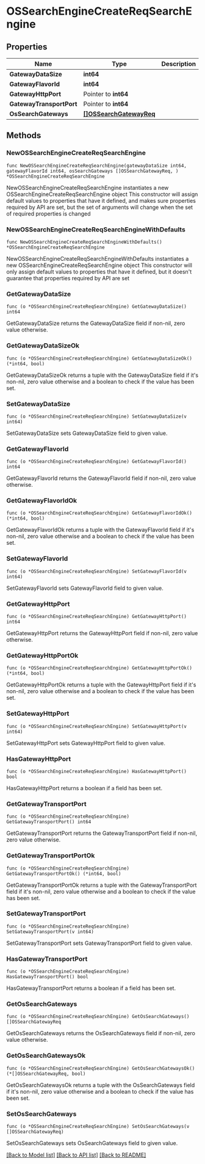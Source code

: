 # OSSearchEngineCreateReqSearchEngine

## Properties

Name | Type | Description | Notes
------------ | ------------- | ------------- | -------------
**GatewayDataSize** | **int64** |  | 
**GatewayFlavorId** | **int64** |  | 
**GatewayHttpPort** | Pointer to **int64** |  | [optional] 
**GatewayTransportPort** | Pointer to **int64** |  | [optional] 
**OsSearchGateways** | [**[]OSSearchGatewayReq**](OSSearchGatewayReq.md) |  | 

## Methods

### NewOSSearchEngineCreateReqSearchEngine

`func NewOSSearchEngineCreateReqSearchEngine(gatewayDataSize int64, gatewayFlavorId int64, osSearchGateways []OSSearchGatewayReq, ) *OSSearchEngineCreateReqSearchEngine`

NewOSSearchEngineCreateReqSearchEngine instantiates a new OSSearchEngineCreateReqSearchEngine object
This constructor will assign default values to properties that have it defined,
and makes sure properties required by API are set, but the set of arguments
will change when the set of required properties is changed

### NewOSSearchEngineCreateReqSearchEngineWithDefaults

`func NewOSSearchEngineCreateReqSearchEngineWithDefaults() *OSSearchEngineCreateReqSearchEngine`

NewOSSearchEngineCreateReqSearchEngineWithDefaults instantiates a new OSSearchEngineCreateReqSearchEngine object
This constructor will only assign default values to properties that have it defined,
but it doesn't guarantee that properties required by API are set

### GetGatewayDataSize

`func (o *OSSearchEngineCreateReqSearchEngine) GetGatewayDataSize() int64`

GetGatewayDataSize returns the GatewayDataSize field if non-nil, zero value otherwise.

### GetGatewayDataSizeOk

`func (o *OSSearchEngineCreateReqSearchEngine) GetGatewayDataSizeOk() (*int64, bool)`

GetGatewayDataSizeOk returns a tuple with the GatewayDataSize field if it's non-nil, zero value otherwise
and a boolean to check if the value has been set.

### SetGatewayDataSize

`func (o *OSSearchEngineCreateReqSearchEngine) SetGatewayDataSize(v int64)`

SetGatewayDataSize sets GatewayDataSize field to given value.


### GetGatewayFlavorId

`func (o *OSSearchEngineCreateReqSearchEngine) GetGatewayFlavorId() int64`

GetGatewayFlavorId returns the GatewayFlavorId field if non-nil, zero value otherwise.

### GetGatewayFlavorIdOk

`func (o *OSSearchEngineCreateReqSearchEngine) GetGatewayFlavorIdOk() (*int64, bool)`

GetGatewayFlavorIdOk returns a tuple with the GatewayFlavorId field if it's non-nil, zero value otherwise
and a boolean to check if the value has been set.

### SetGatewayFlavorId

`func (o *OSSearchEngineCreateReqSearchEngine) SetGatewayFlavorId(v int64)`

SetGatewayFlavorId sets GatewayFlavorId field to given value.


### GetGatewayHttpPort

`func (o *OSSearchEngineCreateReqSearchEngine) GetGatewayHttpPort() int64`

GetGatewayHttpPort returns the GatewayHttpPort field if non-nil, zero value otherwise.

### GetGatewayHttpPortOk

`func (o *OSSearchEngineCreateReqSearchEngine) GetGatewayHttpPortOk() (*int64, bool)`

GetGatewayHttpPortOk returns a tuple with the GatewayHttpPort field if it's non-nil, zero value otherwise
and a boolean to check if the value has been set.

### SetGatewayHttpPort

`func (o *OSSearchEngineCreateReqSearchEngine) SetGatewayHttpPort(v int64)`

SetGatewayHttpPort sets GatewayHttpPort field to given value.

### HasGatewayHttpPort

`func (o *OSSearchEngineCreateReqSearchEngine) HasGatewayHttpPort() bool`

HasGatewayHttpPort returns a boolean if a field has been set.

### GetGatewayTransportPort

`func (o *OSSearchEngineCreateReqSearchEngine) GetGatewayTransportPort() int64`

GetGatewayTransportPort returns the GatewayTransportPort field if non-nil, zero value otherwise.

### GetGatewayTransportPortOk

`func (o *OSSearchEngineCreateReqSearchEngine) GetGatewayTransportPortOk() (*int64, bool)`

GetGatewayTransportPortOk returns a tuple with the GatewayTransportPort field if it's non-nil, zero value otherwise
and a boolean to check if the value has been set.

### SetGatewayTransportPort

`func (o *OSSearchEngineCreateReqSearchEngine) SetGatewayTransportPort(v int64)`

SetGatewayTransportPort sets GatewayTransportPort field to given value.

### HasGatewayTransportPort

`func (o *OSSearchEngineCreateReqSearchEngine) HasGatewayTransportPort() bool`

HasGatewayTransportPort returns a boolean if a field has been set.

### GetOsSearchGateways

`func (o *OSSearchEngineCreateReqSearchEngine) GetOsSearchGateways() []OSSearchGatewayReq`

GetOsSearchGateways returns the OsSearchGateways field if non-nil, zero value otherwise.

### GetOsSearchGatewaysOk

`func (o *OSSearchEngineCreateReqSearchEngine) GetOsSearchGatewaysOk() (*[]OSSearchGatewayReq, bool)`

GetOsSearchGatewaysOk returns a tuple with the OsSearchGateways field if it's non-nil, zero value otherwise
and a boolean to check if the value has been set.

### SetOsSearchGateways

`func (o *OSSearchEngineCreateReqSearchEngine) SetOsSearchGateways(v []OSSearchGatewayReq)`

SetOsSearchGateways sets OsSearchGateways field to given value.



[[Back to Model list]](../README.md#documentation-for-models) [[Back to API list]](../README.md#documentation-for-api-endpoints) [[Back to README]](../README.md)


